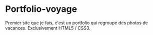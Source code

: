 # Portfolio-voyage
Premier site que je fais, c'est un portfolio qui regroupe des photos de vacances. Exclusivement HTML5 / CSS3.
